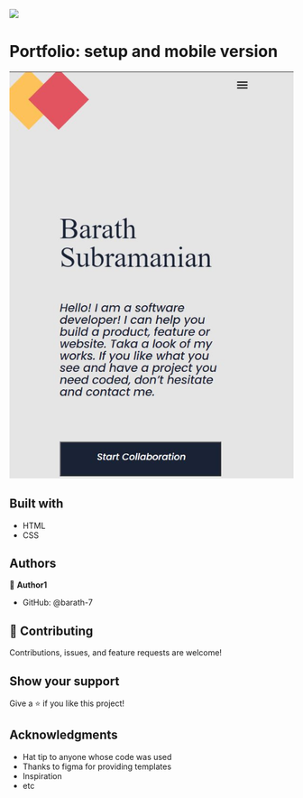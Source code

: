 ![](https://img.shields.io/badge/Microverse-blueviolet)

# Portfolio: setup and mobile version

![webpage](webpage.JPG)

## Built with
* HTML
* CSS


## Authors

👤 **Author1**

- GitHub: @barath-7

## 🤝 Contributing

Contributions, issues, and feature requests are welcome!


## Show your support

Give a ⭐️ if you like this project!

## Acknowledgments

- Hat tip to anyone whose code was used
- Thanks to figma for providing templates
- Inspiration
- etc

